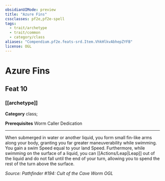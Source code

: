 ```yaml
---
obsidianUIMode: preview
title: "Azure Fins"
cssclasses: pf2e,pf2e-spell
tags:
  - trait/archetype
  - trait/common
  - category/class
aliases: "Compendium.pf2e.feats-srd.Item.VhkHlkvAbhepZYFB"
license: OGL
---
```

# Azure Fins
## Feat 10
### [[archetype]]

**Category** class; 



**Prerequisites** Worm Caller Dedication
* * *
When submerged in water or another liquid, you form small fin-like arms along your body, granting you far greater maneuverability while swimming. You gain a swim Speed equal to your land Speed. Furthermore, while swimming on the surface of a liquid, you can [[Actions/Leap|Leap]] out of the liquid and do not fall until the end of your turn, allowing you to spend the rest of the turn above the surface.

*Source: Pathfinder #194: Cult of the Cave Worm*
*OGL*